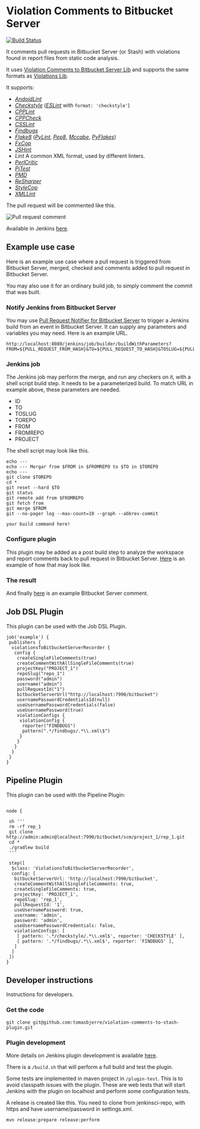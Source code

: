 # Violation Comments to Bitbucket Server

[![Build Status](https://jenkins.ci.cloudbees.com/job/plugins/job/violation-comments-to-stash-plugin/badge/icon)](https://jenkins.ci.cloudbees.com/job/plugins/job/violation-comments-to-stash-plugin/)

It comments pull requests in  Bitbucket Server (or Stash) with violations found in report files from static code analysis.

It uses [Violation Comments to Bitbucket Server Lib](https://github.com/tomasbjerre/violation-comments-to-bitbucket-server-lib) and supports the same formats as [Violations Lib](https://github.com/tomasbjerre/violations-lib).

It supports:
 * [_AndoidLint_](http://developer.android.com/tools/help/lint.html)
 * [_Checkstyle_](http://checkstyle.sourceforge.net/) ([_ESLint_](https://github.com/sindresorhus/grunt-eslint) with `format: 'checkstyle'`)
 * [_CPPLint_](https://github.com/theandrewdavis/cpplint)
 * [_CPPCheck_](http://cppcheck.sourceforge.net/)
 * [_CSSLint_](https://github.com/CSSLint/csslint)
 * [_Findbugs_](http://findbugs.sourceforge.net/)
 * [_Flake8_](http://flake8.readthedocs.org/en/latest/) ([_PyLint_](https://www.pylint.org/), [_Pep8_](https://github.com/PyCQA/pycodestyle), [_Mccabe_](https://pypi.python.org/pypi/mccabe), [_PyFlakes_](https://pypi.python.org/pypi/pyflakes))
 * [_FxCop_](https://en.wikipedia.org/wiki/FxCop)
 * [_JSHint_](http://jshint.com/)
 * _Lint_ A common XML format, used by different linters.
 * [_PerlCritic_](https://github.com/Perl-Critic)
 * [_PiTest_](http://pitest.org/)
 * [_PMD_](https://pmd.github.io/)
 * [_ReSharper_](https://www.jetbrains.com/resharper/)
 * [_StyleCop_](https://stylecop.codeplex.com/)
 * [_XMLLint_](http://xmlsoft.org/xmllint.html)
 
The pull request will be commented like this.

![Pull request comment](https://raw.githubusercontent.com/jenkinsci/violation-comments-to-stash-plugin/master/sandbox/screenshot-stash.png)

Available in Jenkins [here](https://wiki.jenkins-ci.org/display/JENKINS/Violation+Comments+to+Bitbucket+Server+Plugin).

## Example use case
Here is an example use case where a pull request is triggered from Bitbucket Server, merged, checked and comments added to pull request in Bitbucket Server.

You may also use it for an ordinary build job, to simply comment the commit that was built.

### Notify Jenkins from Bitbucket Server
You may use [Pull Request Notifier for Bitbucket Server](https://github.com/tomasbjerre/pull-request-notifier-for-bitbucket) to trigger a Jenkins build from an event in Bitbucket Server. It can supply any parameters and variables you may need. Here is an example URL.

```
http://localhost:8080/jenkins/job/builder/buildWithParameters?FROM=${PULL_REQUEST_FROM_HASH}&TO=${PULL_REQUEST_TO_HASH}&TOSLUG=${PULL_REQUEST_TO_REPO_SLUG}&TOREPO=${PULL_REQUEST_TO_HTTP_CLONE_URL}&FROMREPO=${PULL_REQUEST_FROM_HTTP_CLONE_URL}&ID=${PULL_REQUEST_ID}&PROJECT=${PULL_REQUEST_TO_REPO_PROJECT_KEY}
```

### Jenkins job
The Jenkins job may perform the merge, and run any checkers on it, with a shell script build step. It needs to be a parameterized build. To match URL in example above, these parameters are needed.
 * ID
 * TO
 * TOSLUG
 * TOREPO
 * FROM
 * FROMREPO
 * PROJECT

The shell script may look like this.

```
echo ---
echo --- Mergar from $FROM in $FROMREPO to $TO in $TOREPO
echo ---
git clone $TOREPO
cd *
git reset --hard $TO
git status
git remote add from $FROMREPO
git fetch from
git merge $FROM
git --no-pager log --max-count=10 --graph --abbrev-commit

your build command here!
```

### Configure plugin
This plugin may be added as a post build step to analyze the workspace and report comments back to pull request in Bitbucket Server. [Here](https://raw.githubusercontent.com/tomasbjerre/violation-comments-to-stash-plugin/master/sandbox/screenshot-config.png) is an example of how that may look like.

### The result
And finally [here](https://raw.githubusercontent.com/tomasbjerre/violation-comments-to-stash-plugin/master/sandbox/screenshot-stash.png) is an example Bitbucket Server comment.

## Job DSL Plugin

This plugin can be used with the Job DSL Plugin.

```
job('example') {
 publishers {
  violationsToBitbucketServerRecorder {
   config {
    createSingleFileComments(true)
    createCommentWithAllSingleFileComments(true)
    projectKey("PROJECT_1")
    repoSlug("repo_1")
    password("admin")
    username("admin")
    pullRequestId("1")
    bitbucketServerUrl("http://localhost:7990/bitbucket")
    usernamePasswordCredentialsId(null)
    useUsernamePasswordCredentials(false)
    useUsernamePassword(true)
    violationConfigs {
     violationConfig {
      reporter("FINDBUGS")
      pattern(".*/findbugs/.*\\.xml\$")
     }
    }
   }
  }
 }
}
```

## Pipeline Plugin

This plugin can be used with the Pipeline Plugin:

```

node {

 sh '''
 rm -rf rep_1
 git clone http://admin:admin@localhost:7990/bitbucket/scm/project_1/rep_1.git
 cd *
 ./gradlew build
 '''

 step([
  $class: 'ViolationsToBitbucketServerRecorder', 
  config: [
   bitbucketServerUrl: 'http://localhost:7990/bitbucket', 
   createCommentWithAllSingleFileComments: true, 
   createSingleFileComments: true, 
   projectKey: 'PROJECT_1', 
   repoSlug: 'rep_1', 
   pullRequestId: '1', 
   useUsernamePassword: true, 
   username: 'admin', 
   password: 'admin', 
   useUsernamePasswordCredentials: false, 
   violationConfigs: [
    [ pattern: '.*/checkstyle/.*\\.xml$', reporter: 'CHECKSTYLE' ], 
    [ pattern: '.*/findbugs/.*\\.xml$', reporter: 'FINDBUGS' ], 
   ]
  ]
 ])
}
```

## Developer instructions
Instructions for developers.

### Get the code

```
git clone git@github.com:tomasbjerre/violation-comments-to-stash-plugin.git
```

### Plugin development
More details on Jenkins plugin development is available [here](https://wiki.jenkins-ci.org/display/JENKINS/Plugin+tutorial).

There is a ```/build.sh``` that will perform a full build and test the plugin.

Some tests are implemented in maven project in ```/plugin-test```. This is to avoid classpath issues with the plugin. These are web tests that will start Jenkins with the plugin on localhost and perform some configuration tests.

A release is created like this. You need to clone from jenkinsci-repo, with https and have username/password in settings.xml.
```
mvn release:prepare release:perform
```
